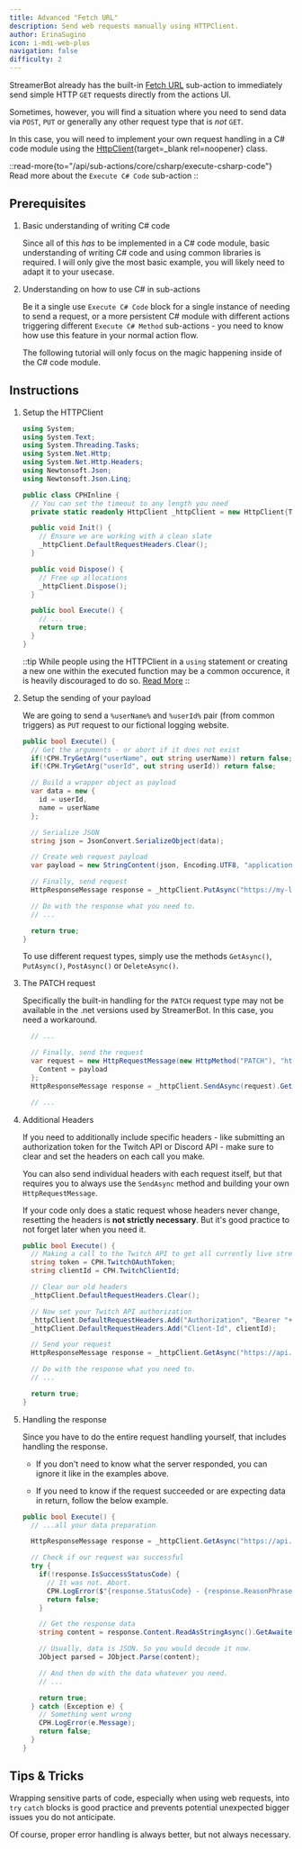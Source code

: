 ```yaml
---
title: Advanced "Fetch URL"
description: Send web requests manually using HTTPClient.
author: ErinaSugino
icon: i-mdi-web-plus
navigation: false
difficulty: 2
---
```


StreamerBot already has the built-in [Fetch URL](/api/sub-actions/core/network/fetch-url) sub-action to immediately send simple HTTP `GET` requests directly from the actions UI.

Sometimes, however, you will find a situation where you need to send data via `POST`, `PUT` or generally any other request type that is *not* `GET`.

In this case, you will need to implement your own request handling in a C# code module using the [HttpClient](https://learn.microsoft.com/en-us/dotnet/api/system.net.http.httpclient?view=net-9.0){target=_blank rel=noopener} class.

::read-more{to="/api/sub-actions/core/csharp/execute-csharp-code"}
Read more about the `Execute C# Code` sub-action
::

## Prerequisites

1. Basic understanding of writing C# code

    Since all of this *has* to be implemented in a C# code module, basic understanding of writing C# code and using common libraries is required. I will only give the most basic example, you will likely need to adapt it to your usecase.

2. Understanding on how to use C# in sub-actions

    Be it a single use `Execute C# Code` block for a single instance of needing to send a request, or a more persistent C# module with different actions triggering different `Execute C# Method` sub-actions - you need to know how use this feature in your normal action flow.

    The following tutorial will only focus on the magic happening inside of the C# code module.

## Instructions

1. Setup the HTTPClient

    ```cs [Basic Setup]
    using System;
    using System.Text;
    using System.Threading.Tasks;
    using System.Net.Http;
    using System.Net.Http.Headers;
    using Newtonsoft.Json;
    using Newtonsoft.Json.Linq;

    public class CPHInline {
      // You can set the timeout to any length you need
      private static readonly HttpClient _httpClient = new HttpClient{Timeout = TimeSpan.FromSeconds(30)};

      public void Init() {
        // Ensure we are working with a clean slate
        _httpClient.DefaultRequestHeaders.Clear();
      }

      public void Dispose() {
        // Free up allocations
        _httpClient.Dispose();
      }

      public bool Execute() {
        // ...
        return true;
      }
    }
    ```

    ::tip
    While people using the HTTPClient in a `using` statement or creating a new one within the executed function may be a common occurence, it is heavily discouraged to do so. [Read More](https://extensions.streamer.bot/t/httpclient-and-you/1369)
    ::

2. Setup the sending of your payload

    We are going to send a `%userName%` and `%userId%` pair (from common triggers) as `PUT` request to our fictional logging website.

    ```cs [Send PUT payload in Execute method]
    public bool Execute() {
      // Get the arguments - or abort if it does not exist
      if(!CPH.TryGetArg("userName", out string userName)) return false;
      if(!CPH.TryGetArg("userId", out string userId)) return false;

      // Build a wrapper object as payload
      var data = new {
        id = userId,
        name = userName
      };

      // Serialize JSON
      string json = JsonConvert.SerializeObject(data);

      // Create web request payload
      var payload = new StringContent(json, Encoding.UTF8, "application/json");

      // Finally, send request
      HttpResponseMessage response = _httpClient.PutAsync("https://my-logging-server.com", payload).GetAwaiter().GetResult();

      // Do with the response what you need to.
      // ...

      return true;
    }
    ```

    To use different request types, simply use the methods `GetAsync()`, `PutAsync()`, `PostAsync()` or `DeleteAsync()`.

3. The PATCH request

    Specifically the built-in handling for the `PATCH` request type may not be available in the .net versions used by StreamerBot. In this case, you need a workaround.

    ```cs [PATCH workaround]
      // ...

      // Finally, send the request
      var request = new HttpRequestMessage(new HttpMethod("PATCH"), "https://my-logging-server.com"){
        Content = payload
      };
      HttpResponseMessage response = _httpClient.SendAsync(request).GetAwaiter().GetResult();

      // ...
    ```

4. Additional Headers

    If you need to additionally include specific headers - like submitting an authorization token for the Twitch API or Discord API - make sure to clear and set the headers on each call you make.

    You can also send individual headers with each request itself, but that requires you to always use the `SendAsync` method and building your own `HttpRequestMessage`.

    If your code only does a static request whose headers never change, resetting the headers is **not strictly necessary**. But it's good practice to not forget later when you need it.

    ```cs [Header management]
    public bool Execute() {
      // Making a call to the Twitch API to get all currently live streams
      string token = CPH.TwitchOAuthToken;
      string clientId = CPH.TwitchClientId;

      // Clear our old headers
      _httpClient.DefaultRequestHeaders.Clear();

      // Now set your Twitch API authorization
      _httpClient.DefaultRequestHeaders.Add("Authorization", "Bearer "+token);
      _httpClient.DefaultRequestHeaders.Add("Client-Id", clientId);

      // Send your request
      HttpResponseMessage response = _httpClient.GetAsync("https://api.twitch.tv/helix/streams").GetAwaiter().GetResult();

      // Do with the response what you need to.
      // ...

      return true;
    }
    ```

5. Handling the response

    Since you have to do the entire request handling yourself, that includes handling the response.

    - If you don't need to know what the server responded, you can ignore it like in the examples above.

    - If you need to know if the request succeeded or are expecting data in return, follow the below example.

    ```cs [Response handling]
    public bool Execute() {
      // ...all your data preparation

      HttpResponseMessage response = _httpClient.GetAsync("https://api.twitch.tv/helix/streams").GetAwaiter().GetResult();

      // Check if our request was successful
      try {
        if(!response.IsSuccessStatusCode) {
          // It was not. Abort.
          CPH.LogError($"{response.StatusCode} - {response.ReasonPhrase}");
          return false;
        }

        // Get the response data
        string content = response.Content.ReadAsStringAsync().GetAwaiter().GetResult();

        // Usually, data is JSON. So you would decode it now.
        JObject parsed = JObject.Parse(content);

        // And then do with the data whatever you need.
        // ...

        return true;
      } catch (Exception e) {
        // Something went wrong
        CPH.LogError(e.Message);
        return false;
      }
    }
    ```

## Tips & Tricks

  Wrapping sensitive parts of code, especially when using web requests, into `try` `catch` blocks is good practice and prevents potential unexpected bigger issues you do not anticipate.

  Of course, proper error handling is always better, but not always necessary.